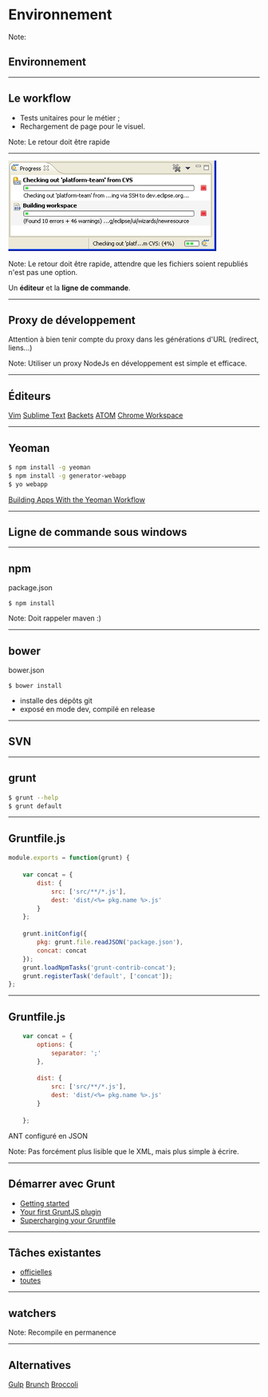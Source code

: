 <!-- .slide: data-background="images/03/environnement.jpg" data-background-size="100% auto" class="no-title" -->

Environnement
=============

Note: <h2>Environnement</h2>

---

## Le workflow

* Tests unitaires pour le métier ;
* Rechargement de page pour le visuel.

Note: Le retour doit être rapide

---

<!-- .slide: data-background="images/02/troll-blank.jpg" data-background-size="100% auto" -->

<img  src="images/02/eclipse_progress.gif" />

Note: Le retour doit être rapide, attendre que les fichiers soient republiés n'est pas
une option.

Un **éditeur** et la **ligne de commande**.

---

## Proxy de développement

<p class="alert warn fragment">Attention à bien tenir compte du proxy dans les générations d'URL (redirect, liens...)</p>

Note: Utiliser un proxy NodeJs en développement est simple et efficace.

---

<!-- .slide: class="no-title" -->

## Éditeurs

<a href="http://www.vim.org/" style="background-image:url(images/03/vim_logo.gif);background-size:100% auto;" class="editor-logo hide-text">Vim</a>
<a href="http://www.sublimetext.com/" style="background-image:url(images/03/sublime_text_icon.png);background-size:auto 80%;" class="editor-logo hide-text">Sublime Text</a>
<a href="http://brackets.io/" style="background-image:url(images/03/logo-brackets.png);background-size:100% auto;" class="editor-logo hide-text">Backets</a>
<a href="https://atom.io/" style="background-image:url(images/03/logo-atom.png);background-size:100% auto;" class="editor-logo hide-text">ATOM</a>
<a href="http://www.html5rocks.com/en/tutorials/developertools/revolutions2013/"
    style="background-image:url(images/03/logo-google-developers.png);background-size:100% auto;"
    class="editor-logo is-wide">Chrome Workspace</a>

---

<!-- .slide: data-background-image="images/03/yo-logo.png" data-background-size="auto 70%" data-background-position="right center" -->

## Yeoman

``` sh
$ npm install -g yeoman
$ npm install -g generator-webapp
$ yo webapp
```

<p class="alert is-big">
<a href="http://code.tutsplus.com/tutorials/building-apps-with-the-yeoman-workflow--net-33254">Building Apps With the Yeoman Workflow</a>
</p>

---

<!-- .slide: data-background="images/03/troll-windows.jpg" data-background-size="auto 100%" class="no-title" -->

## Ligne de commande sous windows

---

<!-- .slide: data-background-image="images/03/npm-logo.png" data-background-size="auto 30%" data-background-position="center 10%" class="no-title" -->

## npm

package.json

```
$ npm install
```

Note: Doit rappeler maven :)

---

<!-- .slide: data-background-image="images/03/bower-logo.png" data-background-size="auto 70%" data-background-position="left center" -->

## bower

bower.json

```
$ bower install
```

* installe des dépôts git
* exposé en mode dev, compilé en release

---

<!-- .slide: data-background="images/03/troll-svn.jpg" data-background-size="auto 100%" class="no-title" -->

## SVN

---

<!-- .slide: data-background-image="images/03/grunt-logo.png" data-background-size="auto 70%" data-background-position="left center" -->

## grunt

``` sh
$ grunt --help
$ grunt default
```

---

<!-- .slide: data-background-image="images/03/grunt-logo.png" data-background-size="auto 70%" data-background-position="left center" -->

## Gruntfile.js

``` javascript
module.exports = function(grunt) {

    var concat = {
        dist: {
            src: ['src/**/*.js'],
            dest: 'dist/<%= pkg.name %>.js'
        }
    };

    grunt.initConfig({
        pkg: grunt.file.readJSON('package.json'),
        concat: concat
    });
    grunt.loadNpmTasks('grunt-contrib-concat');
    grunt.registerTask('default', ['concat']);
};
```

---

<!-- .slide: data-background-image="images/03/grunt-logo.png" data-background-size="auto 70%" data-background-position="left center" -->

## Gruntfile.js

``` javascript
    var concat = {
        options: {
            separator: ';'
        },

        dist: {
            src: ['src/**/*.js'],
            dest: 'dist/<%= pkg.name %>.js'
        }

    };
```

<p class="alert info fragment">ANT configuré en JSON</p>

Note: Pas forcément plus lisible que le XML, mais plus simple à écrire.

---

<!-- .slide: data-background-image="images/03/grunt-logo.png" data-background-size="auto 70%" data-background-position="left center" -->

## Démarrer avec Grunt

* [Getting started](http://gruntjs.com/getting-started)
* [Your first GruntJS plugin](http://javascriptplayground.com/blog/2014/01/creating-your-first-grunt-plugin/)
* [Supercharging your Gruntfile](http://www.html5rocks.com/en/tutorials/tooling/supercharging-your-gruntfile/)


---

## Tâches existantes

* [officielles](https://github.com/gruntjs/grunt-contrib)
* [toutes](http://gruntjs.com/plugins)

---

## watchers

Note: Recompile en permanence

---

## Alternatives

<a href="http://gulpjs.com/" style="background-image:url(images/03/logo-gulp.png);background-size:auto 100%;" class="editor-logo hide-text">Gulp</a>
<a href="http://brunch.io/" style="background-image:url(images/03/logo-brunch.png);background-size:auto 70%;" class="editor-logo hide-text">Brunch</a>
<a href="https://github.com/broccolijs/broccoli" style="background-image:url(images/03/logo-broccoli.png);background-size:auto 100%; width: 100%" class="editor-logo hide-text">Broccoli</a>


